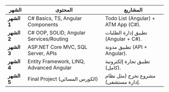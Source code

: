 | الشهر       | المحتوى                                  | المشاريع                            |
| ----------- | ---------------------------------------- | ----------------------------------- |
| **الشهر 1** | C# Basics, TS, Angular Components        | Todo List (Angular) + ATM App (C#). |
| **الشهر 2** | C# OOP, SOLID, Angular Services/Routing  | تطبيق إدارة الطلبات (Angular + C#). |
| **الشهر 3** | ASP.NET Core MVC, SQL Server, APIs       | تطبيق مدونة (API + Angular).        |
| **الشهر 4** | Entity Framework, LINQ, Advanced Angular | تطبيق تجارة إلكترونية (كامل).       |
| **الشهر 5** | Final Project (الكورس المسائي)           | مشروع تخرج (مثل نظام إدارة مستشفى). |
